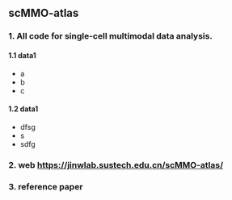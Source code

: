 ## scMMO-atlas

### 1. All code for single-cell multimodal data analysis.
#### 1.1 data1
* a
* b
* c

#### 1.2 data1
* dfsg
* s
* sdfg


### 2. web https://jinwlab.sustech.edu.cn/scMMO-atlas/
### 3. reference paper
